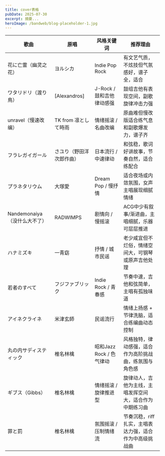```yaml
---
title: cover表格
pubDate: 2025-07-30
excerpt: 摘要...
heroImage: /bandweb/blog-placeholder-1.jpg
---
```

| 歌曲 | 原唱 | 风格关键词 | 推荐理由 |
|------|------|--------------|----------|
| 花に亡霊（幽灵之花） | ヨルシカ | Indie Pop Rock | 有文艺气质，不炫技但气氛感好，谱子全，适合 |
| ワタリドリ（渡り鳥） | [Alexandros] | J-Rock / 鼓和吉他律动感强 | 鼓组吉他有表现空间，副歌旋律冲击力强 |
| unravel（慢速改编） | TK from 凛として時雨 | 情绪摇滚 / 名曲改编 | 原曲难但慢改版适合练气息和副歌爆发力，谱子齐 |
| フラレガイガール | さユり（野田洋次郎作曲） | 日本流行 / 中速律动 | 和弦稳，歌词好讲故事，节奏自然，适合练配合 |
| プラネタリウム | 大塚愛 | Dream Pop / 慢抒情 | 适合夜场或内敛氛围，女声主唱展现细腻情绪 |
| Nandemonaiya（没什么大不了） | RADWIMPS | 剧情向 / 慢摇滚 | ACG中少有叙事/渐进曲，主唱细腻，乐器可层层推进 |
| ハナミズキ | 一青窈 | 抒情 / 城市民谣 | 老少咸宜但不烂俗，情绪空间大，可钢琴或原声吉他处理 |
| 若者のすべて | フジファブリック | Indie Rock / 青春感 | 节奏中速，吉他和弦简单，主唱有孤独味道 |
| アイネクライネ | 米津玄師 | 民谣流行 | 情绪上扬感 + 节律洗脑，适合练编曲动态控制 |
| 丸の内サディスティック | 椎名林檎 | 昭和Jazz Rock / 色气律动 | 风格独特，律动感强，适合作为高阶挑战曲，练氛围与角色感 |
| ギブス（Gibbs） | 椎名林檎 | 情绪摇滚 / 旋律推进型 | 旋律动人，吉他为主线，主唱发挥空间大，适合作为中期练习曲 |
| 罪と罰 | 椎名林檎 | 氛围摇滚 / 压制情绪流 | 节奏沉稳，riff扎实，主唱表达力强，适合作为中高级挑战曲 |